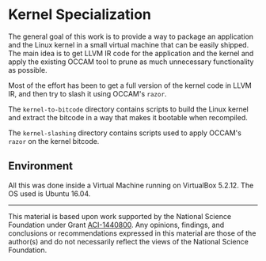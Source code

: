 # Kernel Specialization

The general goal of this work is to provide a way to package an application and the Linux kernel in a small virtual machine that can be easily shipped. The main idea is to get LLVM IR code for the application and the kernel and apply the existing OCCAM tool to prune as much unnecessary functionality as possible. 

Most of the effort has been to get a full version of the kernel code in LLVM IR, and then try to slash it using OCCAM's `razor`.

The `kernel-to-bitcode` directory contains scripts to build the Linux kernel and extract the bitcode in a way that makes it bootable when recompiled.

The `kernel-slashing` directory contains scripts used to apply OCCAM's `razor` on the kernel bitcode.

## Environment
All this was done inside a Virtual Machine running on VirtualBox 5.2.12. The OS used is Ubuntu 16.04.

---

This material is based upon work supported by the National Science Foundation under Grant [ACI-1440800](http://www.nsf.gov/awardsearch/showAward?AWD_ID=1440800). Any opinions, findings, and conclusions or recommendations expressed in this material are those of the author(s) and do not necessarily reflect the views of the National Science Foundation.
